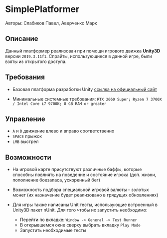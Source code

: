 # SimplePlatformer
Авторы: Слабиков Павел, Аверченко Марк
## Описание
Данный платформер реализован при помощи игрового движка **Unity3D** версии `2019.3.11f1`. Спрайты, использующиеся в данной игре, были взяты из открытого доступа. 
## Требования
- Базовая платформа разработки Unity [cсылка на официальный сайт](https://store.unity.com/ru#plans-individual)

- Минимальные системные требования: `RTX 2060 Super; Ryzen 7 3700X / Intel Core i7 9700K; 8 GB RAM or greater`
## Управление
- `A` и `D` движение влево и вправо соответственно
- `SPACE` прыжок
- `LMB` выстрел
## Возможности
- На игровой карте присутствуют различные баффы, которые способны повлиять на поведение и состояние игрока (доп. жизни, пополнение боезапаса, ускоренный бег)

- Возможность подбора специальной игровой валюты - золотых монет (их назначение будет реализовано в грядущих обновлениях)

- Для игры также написаны Unit тесты, использующие встроенный в Unity3D пакет nUnit. Для того чтобы их запустить необходимо:
  - Перейти по вкладке: `Window -> General -> Test Runner`
  - В открывшемся окне сверху выбрать вкладку `Play Mode`
  - Запустить необходимые тесты
